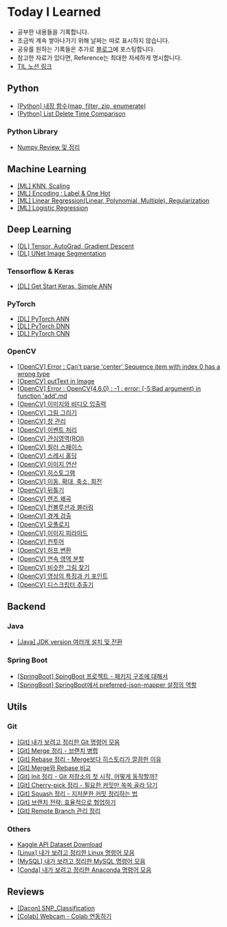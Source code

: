 # Today I Learned
* 공부한 내용들을 기록합니다.
* 조금씩 계속 쌓아나가기 위해 날짜는 따로 표시하지 않습니다.
* 공유를 원하는 기록들은 추가로 [블로그](https://redmooncode.tistory.com/)에 포스팅합니다.
* 참고한 자료가 있다면, Reference는 최대한 자세하게 명시합니다.
* [TIL 노션 링크](https://byeon-mj.notion.site/TIL-3a1992815a4741ec835223ba7ebb8a06)

## Python
* [[Python] 내장 함수(map, filter, zip, enumerate)](https://github.com/Byeon-MJ/TIL/blob/main/map_filter_zip_enumerate.ipynb)
* [[Python] List Delete Time Comparison](https://github.com/Byeon-MJ/TIL/blob/main/%5BPython%5D%20List_Delete_Time_Comparison.ipynb)

### Python Library
* [Numpy Review 및 정리](https://github.com/Byeon-MJ/TIL/blob/main/Numpy_Note.ipynb)


## Machine Learning
* [[ML] KNN, Scaling](https://github.com/Byeon-MJ/TIL/blob/8e50ffe926e339522b5c6e78fa85405558dfe1d4/%5BML%5D%20KNN,%20Scaling.md)
* [[ML] Encoding : Label & One Hot](https://github.com/Byeon-MJ/TIL/blob/main/Encoding_Label_One_Hot.ipynb)
* [[ML] Linear Regression(Linear, Polynomial, Multiple), Regularization](https://github.com/Byeon-MJ/TIL/blob/main/%5BML%5D%20Linear%20Regression(Linear%2C%20Polynomial%2C%20Multiple)%2C%20Regularization.md)
* [[ML] Logistic Regression](https://github.com/Byeon-MJ/TIL/blob/main/%5BML%5D%20Logistic%20Regression.md)


## Deep Learning
* [[DL] Tensor, AutoGrad, Gradient Descent](https://github.com/Byeon-MJ/TIL/blob/main/%5BDL%5D%20Tensor_AutoGrad_GradientDescent.ipynb)
* [[DL] UNet Image Segmentation](https://github.com/Byeon-MJ/DL_Practice_Repo/blob/main/Unet_Image_Segmentation.ipynb)

### Tensorflow & Keras
* [[DL] Get Start Keras, Simple ANN](https://github.com/Byeon-MJ/TIL/blob/main/%5BDL%5D%20Get_Start_Keras_Simple_ANN.ipynb)

### PyTorch
* [[DL] PyTorch ANN](https://github.com/Byeon-MJ/TIL/blob/main/%5BDL%5D_PyTorch_ANN.ipynb)
* [[DL] PyTorch DNN](https://github.com/Byeon-MJ/TIL/blob/main/%5BDL%5D_PyTorch_DNN.ipynb)
* [[DL] PyTorch CNN](https://github.com/Byeon-MJ/TIL/blob/main/%5BDL%5D_PyTorch_CNN.ipynb)

### OpenCV
* [[OpenCV] Error : Can't parse 'center' Sequence item with index 0 has a wrong type](https://github.com/Byeon-MJ/TIL/blob/main/%5BError%5D%20Can't%20parse%20'center'%20Sequence%20item%20with%20index%200%20has%20a%20wrong%20type.md)
* [[OpenCV] putText in Image](https://github.com/Byeon-MJ/TIL/blob/main/%5BOpenCV%5D_putText_in_Image.ipynb)
* [[OpenCV] Error : OpenCV(4.6.0) : -1 : error: (-5:Bad argument) in function 'add'.md](https://github.com/Byeon-MJ/TIL/blob/f05c15b70a6ff8b7405f5c57011b082e6eb64061/%5BError%5D%20:%20OpenCV(4.6.0)%20:%20-1%20:%20error:%20(-5:Bad%20argument)%20in%20function%20'add'.md)
* [[OpenCV] 이미지와 비디오 입출력](https://github.com/Byeon-MJ/TIL/blob/main/%5BOpenCV%5D%20%EC%9D%B4%EB%AF%B8%EC%A7%80%EC%99%80%20%EB%B9%84%EB%94%94%EC%98%A4%20%EC%9E%85%EC%B6%9C%EB%A0%A5.md)
* [[OpenCV] 그림 그리기](https://github.com/Byeon-MJ/TIL/blob/main/%5BOpenCV%5D%20%EA%B7%B8%EB%A6%BC%20%EA%B7%B8%EB%A6%AC%EA%B8%B0.md)
* [[OpenCV] 창 관리](https://github.com/Byeon-MJ/TIL/blob/main/%5BOpenCV%5D%20%EC%B0%BD%20%EA%B4%80%EB%A6%AC.md)
* [[OpenCV] 이벤트 처리](https://github.com/Byeon-MJ/TIL/blob/main/%5BOpenCV%5D%20%EC%9D%B4%EB%B2%A4%ED%8A%B8%20%EC%B2%98%EB%A6%AC.md)
* [[OpenCV] 관심영역(ROI)](https://github.com/Byeon-MJ/TIL/blob/main/%5BOpenCV%5D%20%EA%B4%80%EC%8B%AC%EC%98%81%EC%97%AD(ROI).md)
* [[OpenCV] 컬러 스페이스](https://github.com/Byeon-MJ/TIL/blob/main/%5BOpenCV%5D%20%EC%BB%AC%EB%9F%AC%20%EC%8A%A4%ED%8E%98%EC%9D%B4%EC%8A%A4.md)
* [[OpenCV] 스레시 홀딩](https://github.com/Byeon-MJ/TIL/blob/main/%5BOpenCV%5D%20%EC%8A%A4%EB%A0%88%EC%8B%9C%20%ED%99%80%EB%94%A9.md)
* [[OpenCV] 이미지 연산](https://github.com/Byeon-MJ/TIL/blob/main/%5BOpenCV%5D%20%EC%9D%B4%EB%AF%B8%EC%A7%80%20%EC%97%B0%EC%82%B0.md)
* [[OpenCV] 히스토그램](https://github.com/Byeon-MJ/TIL/blob/main/%5BOpenCV%5D%20%ED%9E%88%EC%8A%A4%ED%86%A0%EA%B7%B8%EB%9E%A8.md)
* [[OpenCV] 이동, 확대, 축소, 회전](https://github.com/Byeon-MJ/TIL/blob/main/%5BOpenCV%5D%20%EC%9D%B4%EB%8F%99%2C%20%ED%99%95%EB%8C%80%2C%20%EC%B6%95%EC%86%8C%2C%20%ED%9A%8C%EC%A0%84.md)
* [[OpenCV] 뒤틀기](https://github.com/Byeon-MJ/TIL/blob/main/%5BOpenCV%5D%20%EB%92%A4%ED%8B%80%EA%B8%B0.md)
* [[OpenCV] 렌즈 왜곡](https://github.com/Byeon-MJ/TIL/blob/main/%5BOpenCV%5D%20%EB%A0%8C%EC%A6%88%20%EC%99%9C%EA%B3%A1.md)
* [[OpenCV] 컨볼루션과 블러링](https://github.com/Byeon-MJ/TIL/blob/main/%5BOpenCV%5D%20%EC%BB%A8%EB%B3%BC%EB%A3%A8%EC%85%98%EA%B3%BC%20%EB%B8%94%EB%9F%AC%EB%A7%81.md)
* [[OpenCV] 경계 검출](https://github.com/Byeon-MJ/TIL/blob/main/%5BOpenCV%5D%20%EA%B2%BD%EA%B3%84%20%EA%B2%80%EC%B6%9C.md)
* [[OpenCV] 모폴로지](https://github.com/Byeon-MJ/TIL/blob/main/%5BOpenCV%5D%20%EB%AA%A8%ED%8F%B4%EB%A1%9C%EC%A7%80.md)
* [[OpenCV] 이미지 피라미드](https://github.com/Byeon-MJ/TIL/blob/main/%5BOpenCV%5D%20%EC%9D%B4%EB%AF%B8%EC%A7%80%20%ED%94%BC%EB%9D%BC%EB%AF%B8%EB%93%9C.md)
* [[OpenCV] 컨투어](https://github.com/Byeon-MJ/TIL/blob/main/%5BOpenCV%5D%20%EC%BB%A8%ED%88%AC%EC%96%B4.md)
* [[OpenCV] 허프 변환](https://github.com/Byeon-MJ/TIL/blob/main/%5BOpenCV%5D%20%ED%97%88%ED%94%84%20%EB%B3%80%ED%99%98.md)
* [[OpenCV] 연속 영역 분할](https://github.com/Byeon-MJ/TIL/blob/main/%5BOpenCV%5D%20%EC%97%B0%EC%86%8D%20%EC%98%81%EC%97%AD%20%EB%B6%84%ED%95%A0.md)
* [[OpenCV] 비슷한 그림 찾기](https://github.com/Byeon-MJ/TIL/blob/main/%5BOpenCV%5D%20%EB%B9%84%EC%8A%B7%ED%95%9C%20%EA%B7%B8%EB%A6%BC%20%EC%B0%BE%EA%B8%B0.md)
* [[OpenCV] 영상의 특징과 키 포인트](https://github.com/Byeon-MJ/TIL/blob/main/%5BOpenCV%5D%20%EC%98%81%EC%83%81%EC%9D%98%20%ED%8A%B9%EC%A7%95%EA%B3%BC%20%ED%82%A4%20%ED%8F%AC%EC%9D%B8%ED%8A%B8.md)
* [[OpenCV] 디스크립터 추출기](https://github.com/Byeon-MJ/TIL/blob/main/%5BOpenCV%5D%20%EB%94%94%EC%8A%A4%ED%81%AC%EB%A6%BD%ED%84%B0%20%EC%B6%94%EC%B6%9C%EA%B8%B0.md)


## Backend
### Java
* [[Java] JDK version 여러개 설치 및 전환](https://github.com/Byeon-MJ/TIL/blob/main/%5BJava%5D%20JDK%20version%20%EC%97%AC%EB%9F%AC%20%EA%B0%9C%20%EC%84%A4%EC%B9%98%20%EB%B0%8F%20%EC%A0%84%ED%99%98%ED%95%98%EA%B8%B0.md)

### Spring Boot
* [[SpringBoot] SpingBoot 프로젝트 - 패키지 구조에 대해서](https://github.com/Byeon-MJ/TIL/blob/main/%5BServer%5D%20SpingBoot%20%ED%94%84%EB%A1%9C%EC%A0%9D%ED%8A%B8%20-%20%ED%8C%A8%ED%82%A4%EC%A7%80%20%EA%B5%AC%EC%A1%B0%EC%97%90%20%EB%8C%80%ED%95%B4%EC%84%9C.md)
* [[SpringBoot] SpringBoot에서 preferred-json-mapper 설정의 역할](https://github.com/Byeon-MJ/TIL/blob/main/%5BSpringBoot%5D%20SpringBoot%EC%97%90%EC%84%9C%20preferred-json-mapper%20%EC%84%A4%EC%A0%95%EC%9D%98%20%EC%97%AD%ED%95%A0.md)


## Utils
### Git
* [[Git] 내가 보려고 정리한 Git 명령어 모음](https://github.com/Byeon-MJ/TIL/blob/main/%5BGit%5D%20%EB%82%B4%EA%B0%80%20%EB%B3%B4%EB%A0%A4%EA%B3%A0%20%EC%A0%95%EB%A6%AC%ED%95%9C%20Git%20%EB%AA%85%EB%A0%B9%EC%96%B4%20%EB%AA%A8%EC%9D%8C.md)
* [[Git] Merge 정리 - 브랜치 병합](https://github.com/Byeon-MJ/TIL/blob/main/%5BGit%5D%20Merge%20%EC%A0%95%EB%A6%AC%20-%20%EB%B8%8C%EB%9E%9C%EC%B9%98%20%EB%B3%91%ED%95%A9.md)
* [[Git] Rebase 정리 - Merge보다 히스토리가 깔끔한 이유](https://github.com/Byeon-MJ/TIL/blob/main/%5BGit%5D%20Rebase%20%EC%A0%95%EB%A6%AC%20-%20Merge%EB%B3%B4%EB%8B%A4%20%ED%9E%88%EC%8A%A4%ED%86%A0%EB%A6%AC%EA%B0%80%20%EA%B9%94%EB%81%94%ED%95%9C%20%EC%9D%B4%EC%9C%A0.md)
* [[Git] Merge와 Rebase 비교](https://github.com/Byeon-MJ/TIL/blob/main/%5BGit%5D%20Merge%EC%99%80%20Rebase%20%EB%B9%84%EA%B5%90.md)
* [[Git] Init 정리 - Git 저장소의 첫 시작, 어떻게 동작할까?](https://github.com/Byeon-MJ/TIL/blob/main/%5BGit%5D%20Init%20%EC%A0%95%EB%A6%AC%20-%20Git%20%EC%A0%80%EC%9E%A5%EC%86%8C%EC%9D%98%20%EC%B2%AB%20%EC%8B%9C%EC%9E%91%2C%20%EC%96%B4%EB%96%BB%EA%B2%8C%20%EB%8F%99%EC%9E%91%ED%95%A0%EA%B9%8C%3F.md)
* [[Git] Cherry-pick 정리 - 필요한 커밋만 쏙쏙 골라 담기](https://github.com/Byeon-MJ/TIL/blob/main/%5BGit%5D%20Cherry-pick%20%EC%A0%95%EB%A6%AC%20-%20%ED%95%84%EC%9A%94%ED%95%9C%20%EC%BB%A4%EB%B0%8B%EB%A7%8C%20%EC%8F%99%EC%8F%99%20%EA%B3%A8%EB%9D%BC%20%EB%8B%B4%EA%B8%B0.md)
* [[Git] Squash 정리 - 지저분한 커밋 정리하는 법](https://github.com/Byeon-MJ/TIL/blob/main/%5BGit%5D%20Squash%20%EC%A0%95%EB%A6%AC%20-%20%EC%A7%80%EC%A0%80%EB%B6%84%ED%95%9C%20%EC%BB%A4%EB%B0%8B%20%EC%A0%95%EB%A6%AC%ED%95%98%EB%8A%94%20%EB%B2%95.md)
* [[Git] 브랜치 전략: 효율적으로 협업하기](https://github.com/Byeon-MJ/TIL/blob/main/%5BGit%5D%20%EB%B8%8C%EB%9E%9C%EC%B9%98%20%EC%A0%84%EB%9E%B5%3A%20%ED%9A%A8%EC%9C%A8%EC%A0%81%EC%9C%BC%EB%A1%9C%20%ED%98%91%EC%97%85%ED%95%98%EA%B8%B0.md)
* [[Git] Remote Branch 관리 정리](https://github.com/Byeon-MJ/TIL/blob/main/%5BGit%5D%20Remote%20Branch%20%EA%B4%80%EB%A6%AC%20%EC%A0%95%EB%A6%AC.md)

### Others
* [Kaggle API Dataset Download](https://github.com/Byeon-MJ/TIL/blob/main/%5BOthers%5D%20Kaggle%20Dataset%20Download.md)
* [[Linux] 내가 보려고 정리한 Linux 명령어 모음](https://github.com/Byeon-MJ/TIL/blob/main/%5BLinux%5D%20%EB%82%B4%EA%B0%80%20%EB%B3%B4%EB%A0%A4%EA%B3%A0%20%EC%A0%95%EB%A6%AC%ED%95%9C%20Linux%20%EB%AA%85%EB%A0%B9%EC%96%B4.md)
* [[MySQL] 내가 보려고 정리한 MySQL 명령어 모음](https://github.com/Byeon-MJ/TIL/blob/main/%5BMySQL%5D%20%EB%82%B4%EA%B0%80%20%EB%B3%B4%EB%A0%A4%EA%B3%A0%20%EC%A0%95%EB%A6%AC%ED%95%9C%20MySQL%20%EB%AA%85%EB%A0%B9%EC%96%B4.md)
* [[Conda] 내가 보려고 정리한 Anaconda 명령어 모음](https://github.com/Byeon-MJ/TIL/blob/main/%5BConda%5D%20%EB%82%B4%EA%B0%80%20%EB%B3%B4%EB%A0%A4%EA%B3%A0%20%EC%A0%95%EB%A6%AC%ED%95%9C%20Anaconda%20%EB%AA%85%EB%A0%B9%EC%96%B4.md)


## Reviews
* [[Dacon] SNP_Classification](https://github.com/Byeon-MJ/Dacon_Repo/tree/main/SNP_Classification)
* [[Colab] Webcam - Colab 연동하기](https://github.com/Byeon-MJ/TIL/blob/main/%5BColab%5D%20Webcam%20-%20Colab%20%EC%97%B0%EB%8F%99%ED%95%98%EA%B8%B0.md)
